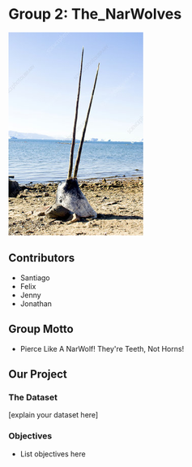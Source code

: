 # Group 2: The_NarWolves

![group_logo](../images/narwhal.jpg)


## Contributors
 - Santiago 
 - Felix 
 - Jenny
 - Jonathan
 
## Group Motto
-  Pierce Like A NarWolf! They're Teeth, Not Horns!

## Our Project

### The Dataset
[explain your dataset here]

### Objectives
- List objectives here

